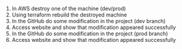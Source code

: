 1.	In AWS destroy one of the machine (dev/prod)
2.	Using terraform rebuild the destroyed machine
3.	In the GitHub do some modification in the project (dev branch) 
4.	Access website and show that modification appeared successfully 
5.  In the GitHub do some modification in the project (prod branch)
6.  Access website and show that modification appeared successfully
